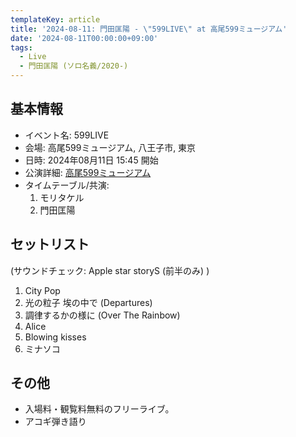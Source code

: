 ```yaml
---
templateKey: article
title: '2024-08-11: 門田匡陽 - \"599LIVE\" at 高尾599ミュージアム'
date: '2024-08-11T00:00:00+09:00'
tags:
  - Live
  - 門田匡陽 (ソロ名義/2020-)
---
```

## 基本情報

* イベント名: 599LIVE
* 会場: 高尾599ミュージアム, 八王子市, 東京
* 日時: 2024年08月11日 15:45 開始
* 公演詳細: [高尾599ミュージアム](https://www.takao599museum.jp/information/news/2626/?lang=ja)
* タイムテーブル/共演:
  1. モリタケル
  1. 門田匡陽

## セットリスト

(サウンドチェック: Apple star storyS (前半のみ) )

1. City Pop
1. 光の粒子 埃の中で (Departures)
1. 調律するかの様に (Over The Rainbow)
1. Alice
1. Blowing kisses
1. ミナソコ

## その他

* 入場料・観覧料無料のフリーライブ。
* アコギ弾き語り
